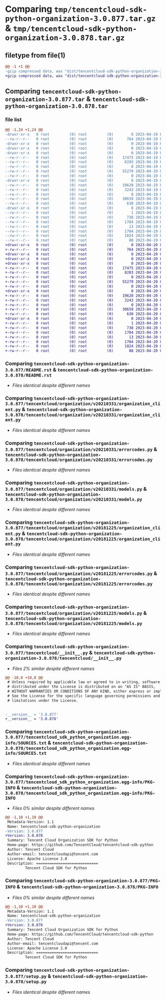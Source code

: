 # Comparing `tmp/tencentcloud-sdk-python-organization-3.0.877.tar.gz` & `tmp/tencentcloud-sdk-python-organization-3.0.878.tar.gz`

## filetype from file(1)

```diff
@@ -1 +1 @@
-gzip compressed data, was "dist/tencentcloud-sdk-python-organization-3.0.877.tar", last modified: Wed Apr 19 09:25:46 2023, max compression
+gzip compressed data, was "dist/tencentcloud-sdk-python-organization-3.0.878.tar", last modified: Thu Apr 20 00:39:01 2023, max compression
```

## Comparing `tencentcloud-sdk-python-organization-3.0.877.tar` & `tencentcloud-sdk-python-organization-3.0.878.tar`

### file list

```diff
@@ -1,24 +1,24 @@
-drwxr-xr-x   0 root         (0) root         (0)        0 2023-04-19 09:25:46.000000 tencentcloud-sdk-python-organization-3.0.877/
--rw-r--r--   0 root         (0) root         (0)      764 2023-04-19 09:25:45.000000 tencentcloud-sdk-python-organization-3.0.877/README.rst
-drwxr-xr-x   0 root         (0) root         (0)        0 2023-04-19 09:25:46.000000 tencentcloud-sdk-python-organization-3.0.877/tencentcloud/
-drwxr-xr-x   0 root         (0) root         (0)        0 2023-04-19 09:25:46.000000 tencentcloud-sdk-python-organization-3.0.877/tencentcloud/organization/
-drwxr-xr-x   0 root         (0) root         (0)        0 2023-04-19 09:25:46.000000 tencentcloud-sdk-python-organization-3.0.877/tencentcloud/organization/v20210331/
--rw-r--r--   0 root         (0) root         (0)    17475 2023-04-19 09:25:45.000000 tencentcloud-sdk-python-organization-3.0.877/tencentcloud/organization/v20210331/organization_client.py
--rw-r--r--   0 root         (0) root         (0)     8203 2023-04-19 09:25:45.000000 tencentcloud-sdk-python-organization-3.0.877/tencentcloud/organization/v20210331/errorcodes.py
--rw-r--r--   0 root         (0) root         (0)        0 2023-04-19 09:25:45.000000 tencentcloud-sdk-python-organization-3.0.877/tencentcloud/organization/v20210331/__init__.py
--rw-r--r--   0 root         (0) root         (0)    55279 2023-04-19 09:25:45.000000 tencentcloud-sdk-python-organization-3.0.877/tencentcloud/organization/v20210331/models.py
--rw-r--r--   0 root         (0) root         (0)        0 2023-04-19 09:25:45.000000 tencentcloud-sdk-python-organization-3.0.877/tencentcloud/organization/__init__.py
-drwxr-xr-x   0 root         (0) root         (0)        0 2023-04-19 09:25:46.000000 tencentcloud-sdk-python-organization-3.0.877/tencentcloud/organization/v20181225/
--rw-r--r--   0 root         (0) root         (0)    19620 2023-04-19 09:25:45.000000 tencentcloud-sdk-python-organization-3.0.877/tencentcloud/organization/v20181225/organization_client.py
--rw-r--r--   0 root         (0) root         (0)     3243 2023-04-19 09:25:45.000000 tencentcloud-sdk-python-organization-3.0.877/tencentcloud/organization/v20181225/errorcodes.py
--rw-r--r--   0 root         (0) root         (0)        0 2023-04-19 09:25:45.000000 tencentcloud-sdk-python-organization-3.0.877/tencentcloud/organization/v20181225/__init__.py
--rw-r--r--   0 root         (0) root         (0)    30659 2023-04-19 09:25:45.000000 tencentcloud-sdk-python-organization-3.0.877/tencentcloud/organization/v20181225/models.py
--rw-r--r--   0 root         (0) root         (0)      630 2023-04-19 09:25:45.000000 tencentcloud-sdk-python-organization-3.0.877/tencentcloud/__init__.py
-drwxr-xr-x   0 root         (0) root         (0)        0 2023-04-19 09:25:46.000000 tencentcloud-sdk-python-organization-3.0.877/tencentcloud_sdk_python_organization.egg-info/
--rw-r--r--   0 root         (0) root         (0)        1 2023-04-19 09:25:46.000000 tencentcloud-sdk-python-organization-3.0.877/tencentcloud_sdk_python_organization.egg-info/dependency_links.txt
--rw-r--r--   0 root         (0) root         (0)      738 2023-04-19 09:25:46.000000 tencentcloud-sdk-python-organization-3.0.877/tencentcloud_sdk_python_organization.egg-info/SOURCES.txt
--rw-r--r--   0 root         (0) root         (0)     1704 2023-04-19 09:25:46.000000 tencentcloud-sdk-python-organization-3.0.877/tencentcloud_sdk_python_organization.egg-info/PKG-INFO
--rw-r--r--   0 root         (0) root         (0)       13 2023-04-19 09:25:46.000000 tencentcloud-sdk-python-organization-3.0.877/tencentcloud_sdk_python_organization.egg-info/top_level.txt
--rw-r--r--   0 root         (0) root         (0)     1704 2023-04-19 09:25:46.000000 tencentcloud-sdk-python-organization-3.0.877/PKG-INFO
--rw-r--r--   0 root         (0) root         (0)     1024 2023-04-19 09:25:45.000000 tencentcloud-sdk-python-organization-3.0.877/setup.py
--rw-r--r--   0 root         (0) root         (0)       88 2023-04-19 09:25:46.000000 tencentcloud-sdk-python-organization-3.0.877/setup.cfg
+drwxr-xr-x   0 root         (0) root         (0)        0 2023-04-20 00:39:01.000000 tencentcloud-sdk-python-organization-3.0.878/
+-rw-r--r--   0 root         (0) root         (0)      764 2023-04-20 00:39:01.000000 tencentcloud-sdk-python-organization-3.0.878/README.rst
+drwxr-xr-x   0 root         (0) root         (0)        0 2023-04-20 00:39:01.000000 tencentcloud-sdk-python-organization-3.0.878/tencentcloud/
+drwxr-xr-x   0 root         (0) root         (0)        0 2023-04-20 00:39:01.000000 tencentcloud-sdk-python-organization-3.0.878/tencentcloud/organization/
+drwxr-xr-x   0 root         (0) root         (0)        0 2023-04-20 00:39:01.000000 tencentcloud-sdk-python-organization-3.0.878/tencentcloud/organization/v20210331/
+-rw-r--r--   0 root         (0) root         (0)    17475 2023-04-20 00:39:01.000000 tencentcloud-sdk-python-organization-3.0.878/tencentcloud/organization/v20210331/organization_client.py
+-rw-r--r--   0 root         (0) root         (0)     8203 2023-04-20 00:39:01.000000 tencentcloud-sdk-python-organization-3.0.878/tencentcloud/organization/v20210331/errorcodes.py
+-rw-r--r--   0 root         (0) root         (0)        0 2023-04-20 00:39:01.000000 tencentcloud-sdk-python-organization-3.0.878/tencentcloud/organization/v20210331/__init__.py
+-rw-r--r--   0 root         (0) root         (0)    55279 2023-04-20 00:39:01.000000 tencentcloud-sdk-python-organization-3.0.878/tencentcloud/organization/v20210331/models.py
+-rw-r--r--   0 root         (0) root         (0)        0 2023-04-20 00:39:01.000000 tencentcloud-sdk-python-organization-3.0.878/tencentcloud/organization/__init__.py
+drwxr-xr-x   0 root         (0) root         (0)        0 2023-04-20 00:39:01.000000 tencentcloud-sdk-python-organization-3.0.878/tencentcloud/organization/v20181225/
+-rw-r--r--   0 root         (0) root         (0)    19620 2023-04-20 00:39:01.000000 tencentcloud-sdk-python-organization-3.0.878/tencentcloud/organization/v20181225/organization_client.py
+-rw-r--r--   0 root         (0) root         (0)     3243 2023-04-20 00:39:01.000000 tencentcloud-sdk-python-organization-3.0.878/tencentcloud/organization/v20181225/errorcodes.py
+-rw-r--r--   0 root         (0) root         (0)        0 2023-04-20 00:39:01.000000 tencentcloud-sdk-python-organization-3.0.878/tencentcloud/organization/v20181225/__init__.py
+-rw-r--r--   0 root         (0) root         (0)    30659 2023-04-20 00:39:01.000000 tencentcloud-sdk-python-organization-3.0.878/tencentcloud/organization/v20181225/models.py
+-rw-r--r--   0 root         (0) root         (0)      630 2023-04-20 00:39:01.000000 tencentcloud-sdk-python-organization-3.0.878/tencentcloud/__init__.py
+drwxr-xr-x   0 root         (0) root         (0)        0 2023-04-20 00:39:01.000000 tencentcloud-sdk-python-organization-3.0.878/tencentcloud_sdk_python_organization.egg-info/
+-rw-r--r--   0 root         (0) root         (0)        1 2023-04-20 00:39:01.000000 tencentcloud-sdk-python-organization-3.0.878/tencentcloud_sdk_python_organization.egg-info/dependency_links.txt
+-rw-r--r--   0 root         (0) root         (0)      738 2023-04-20 00:39:01.000000 tencentcloud-sdk-python-organization-3.0.878/tencentcloud_sdk_python_organization.egg-info/SOURCES.txt
+-rw-r--r--   0 root         (0) root         (0)     1704 2023-04-20 00:39:01.000000 tencentcloud-sdk-python-organization-3.0.878/tencentcloud_sdk_python_organization.egg-info/PKG-INFO
+-rw-r--r--   0 root         (0) root         (0)       13 2023-04-20 00:39:01.000000 tencentcloud-sdk-python-organization-3.0.878/tencentcloud_sdk_python_organization.egg-info/top_level.txt
+-rw-r--r--   0 root         (0) root         (0)     1704 2023-04-20 00:39:01.000000 tencentcloud-sdk-python-organization-3.0.878/PKG-INFO
+-rw-r--r--   0 root         (0) root         (0)     1024 2023-04-20 00:39:01.000000 tencentcloud-sdk-python-organization-3.0.878/setup.py
+-rw-r--r--   0 root         (0) root         (0)       88 2023-04-20 00:39:01.000000 tencentcloud-sdk-python-organization-3.0.878/setup.cfg
```

### Comparing `tencentcloud-sdk-python-organization-3.0.877/README.rst` & `tencentcloud-sdk-python-organization-3.0.878/README.rst`

 * *Files identical despite different names*

### Comparing `tencentcloud-sdk-python-organization-3.0.877/tencentcloud/organization/v20210331/organization_client.py` & `tencentcloud-sdk-python-organization-3.0.878/tencentcloud/organization/v20210331/organization_client.py`

 * *Files identical despite different names*

### Comparing `tencentcloud-sdk-python-organization-3.0.877/tencentcloud/organization/v20210331/errorcodes.py` & `tencentcloud-sdk-python-organization-3.0.878/tencentcloud/organization/v20210331/errorcodes.py`

 * *Files identical despite different names*

### Comparing `tencentcloud-sdk-python-organization-3.0.877/tencentcloud/organization/v20210331/models.py` & `tencentcloud-sdk-python-organization-3.0.878/tencentcloud/organization/v20210331/models.py`

 * *Files identical despite different names*

### Comparing `tencentcloud-sdk-python-organization-3.0.877/tencentcloud/organization/v20181225/organization_client.py` & `tencentcloud-sdk-python-organization-3.0.878/tencentcloud/organization/v20181225/organization_client.py`

 * *Files identical despite different names*

### Comparing `tencentcloud-sdk-python-organization-3.0.877/tencentcloud/organization/v20181225/errorcodes.py` & `tencentcloud-sdk-python-organization-3.0.878/tencentcloud/organization/v20181225/errorcodes.py`

 * *Files identical despite different names*

### Comparing `tencentcloud-sdk-python-organization-3.0.877/tencentcloud/organization/v20181225/models.py` & `tencentcloud-sdk-python-organization-3.0.878/tencentcloud/organization/v20181225/models.py`

 * *Files identical despite different names*

### Comparing `tencentcloud-sdk-python-organization-3.0.877/tencentcloud/__init__.py` & `tencentcloud-sdk-python-organization-3.0.878/tencentcloud/__init__.py`

 * *Files 2% similar despite different names*

```diff
@@ -10,8 +10,8 @@
 # Unless required by applicable law or agreed to in writing, software
 # distributed under the License is distributed on an "AS IS" BASIS,
 # WITHOUT WARRANTIES OR CONDITIONS OF ANY KIND, either express or implied.
 # See the License for the specific language governing permissions and
 # limitations under the License.
 
 
-__version__ = '3.0.877'
+__version__ = '3.0.878'
```

### Comparing `tencentcloud-sdk-python-organization-3.0.877/tencentcloud_sdk_python_organization.egg-info/SOURCES.txt` & `tencentcloud-sdk-python-organization-3.0.878/tencentcloud_sdk_python_organization.egg-info/SOURCES.txt`

 * *Files identical despite different names*

### Comparing `tencentcloud-sdk-python-organization-3.0.877/tencentcloud_sdk_python_organization.egg-info/PKG-INFO` & `tencentcloud-sdk-python-organization-3.0.878/tencentcloud_sdk_python_organization.egg-info/PKG-INFO`

 * *Files 0% similar despite different names*

```diff
@@ -1,10 +1,10 @@
 Metadata-Version: 1.1
 Name: tencentcloud-sdk-python-organization
-Version: 3.0.877
+Version: 3.0.878
 Summary: Tencent Cloud Organization SDK for Python
 Home-page: https://github.com/TencentCloud/tencentcloud-sdk-python
 Author: Tencent Cloud
 Author-email: tencentcloudapi@tencent.com
 License: Apache License 2.0
 Description: ============================
         Tencent Cloud SDK for Python
```

### Comparing `tencentcloud-sdk-python-organization-3.0.877/PKG-INFO` & `tencentcloud-sdk-python-organization-3.0.878/PKG-INFO`

 * *Files 0% similar despite different names*

```diff
@@ -1,10 +1,10 @@
 Metadata-Version: 1.1
 Name: tencentcloud-sdk-python-organization
-Version: 3.0.877
+Version: 3.0.878
 Summary: Tencent Cloud Organization SDK for Python
 Home-page: https://github.com/TencentCloud/tencentcloud-sdk-python
 Author: Tencent Cloud
 Author-email: tencentcloudapi@tencent.com
 License: Apache License 2.0
 Description: ============================
         Tencent Cloud SDK for Python
```

### Comparing `tencentcloud-sdk-python-organization-3.0.877/setup.py` & `tencentcloud-sdk-python-organization-3.0.878/setup.py`

 * *Files identical despite different names*

